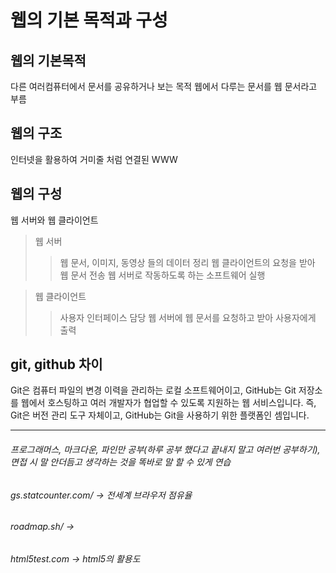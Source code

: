 웹의 기본 목적과 구성
==============

웹의 기본목적
--------------
다른 여러컴퓨터에서 문서를 공유하거나 보는 목적
웹에서 다루는 문서를 웹 문서라고 부름 

웹의 구조
---------
인터넷을 활용하여 거미줄 처럼 연결된 WWW

웹의 구성
--------
웹 서버와 웹 클라이언트
>웹 서버
>> 웹 문서, 이미지, 동영상 들의 데이터 정리
>> 웹 클라이언트의 요청을 받아 웹 문서 전송
>> 웹 서버로 작동하도록 하는 소프트웨어 실행

>웹 클라이언트
>> 사용자 인터페이스 담당
>> 웹 서버에 웹 문서를 요청하고 받아 사용자에게 출력

git, github 차이
---------------
Git은 컴퓨터 파일의 변경 이력을 관리하는 로컬 소프트웨어이고, GitHub는 Git 저장소를 웹에서 호스팅하고 여러 개발자가 협업할 수 있도록 지원하는 웹 서비스입니다.
즉, Git은 버전 관리 도구 자체이고, GitHub는 Git을 사용하기 위한 플랫폼인 셈입니다. 

- - -
###### 프로그래머스, 마크다운, 파인만 공부(하루 공부 했다고 끝내지 말고 여러번 공부하기), 면접 시 말 안더듬고 생각하는 것을 똑바로 말 할 수 있게 연습
###### gs.statcounter.com/ -> 전세계 브라우저 점유율
###### roadmap.sh/ -> 
###### html5test.com -> html5의 활용도
